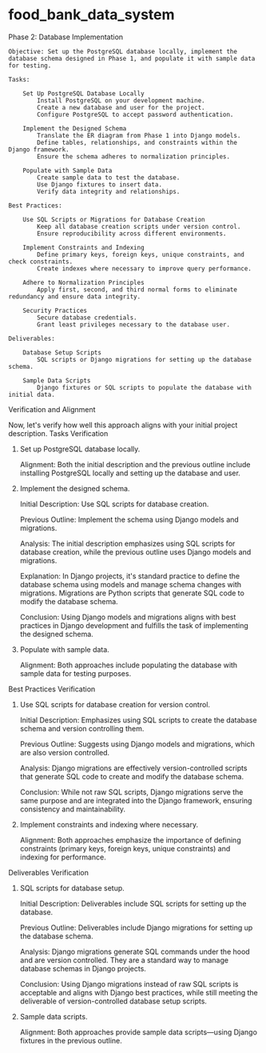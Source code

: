 # food_bank_data_system

Phase 2: Database Implementation

    Objective: Set up the PostgreSQL database locally, implement the database schema designed in Phase 1, and populate it with sample data for testing.

    Tasks:

        Set Up PostgreSQL Database Locally
            Install PostgreSQL on your development machine.
            Create a new database and user for the project.
            Configure PostgreSQL to accept password authentication.

        Implement the Designed Schema
            Translate the ER diagram from Phase 1 into Django models.
            Define tables, relationships, and constraints within the Django framework.
            Ensure the schema adheres to normalization principles.

        Populate with Sample Data
            Create sample data to test the database.
            Use Django fixtures to insert data.
            Verify data integrity and relationships.

    Best Practices:

        Use SQL Scripts or Migrations for Database Creation
            Keep all database creation scripts under version control.
            Ensure reproducibility across different environments.

        Implement Constraints and Indexing
            Define primary keys, foreign keys, unique constraints, and check constraints.
            Create indexes where necessary to improve query performance.

        Adhere to Normalization Principles
            Apply first, second, and third normal forms to eliminate redundancy and ensure data integrity.

        Security Practices
            Secure database credentials.
            Grant least privileges necessary to the database user.

    Deliverables:

        Database Setup Scripts
            SQL scripts or Django migrations for setting up the database schema.

        Sample Data Scripts
            Django fixtures or SQL scripts to populate the database with initial data.

Verification and Alignment

Now, let's verify how well this approach aligns with your initial project description.
Tasks Verification

1. Set up PostgreSQL database locally.

    Alignment:
        Both the initial description and the previous outline include installing PostgreSQL locally and setting up the database and user.

2. Implement the designed schema.

    Initial Description:
        Use SQL scripts for database creation.

    Previous Outline:
        Implement the schema using Django models and migrations.

    Analysis:
        The initial description emphasizes using SQL scripts for database creation, while the previous outline uses Django models and migrations.

    Explanation:
        In Django projects, it's standard practice to define the database schema using models and manage schema changes with migrations. Migrations are Python scripts that generate SQL code to modify the database schema.

    Conclusion:
        Using Django models and migrations aligns with best practices in Django development and fulfills the task of implementing the designed schema.

3. Populate with sample data.

    Alignment:
        Both approaches include populating the database with sample data for testing purposes.

Best Practices Verification

1. Use SQL scripts for database creation for version control.

    Initial Description:
        Emphasizes using SQL scripts to create the database schema and version controlling them.

    Previous Outline:
        Suggests using Django models and migrations, which are also version controlled.

    Analysis:
        Django migrations are effectively version-controlled scripts that generate SQL code to create and modify the database schema.

    Conclusion:
        While not raw SQL scripts, Django migrations serve the same purpose and are integrated into the Django framework, ensuring consistency and maintainability.

2. Implement constraints and indexing where necessary.

    Alignment:
        Both approaches emphasize the importance of defining constraints (primary keys, foreign keys, unique constraints) and indexing for performance.

Deliverables Verification

1. SQL scripts for database setup.

    Initial Description:
        Deliverables include SQL scripts for setting up the database.

    Previous Outline:
        Deliverables include Django migrations for setting up the database schema.

    Analysis:
        Django migrations generate SQL commands under the hood and are version controlled. They are a standard way to manage database schemas in Django projects.

    Conclusion:
        Using Django migrations instead of raw SQL scripts is acceptable and aligns with Django best practices, while still meeting the deliverable of version-controlled database setup scripts.

2. Sample data scripts.

    Alignment:
        Both approaches provide sample data scripts—using Django fixtures in the previous outline.
